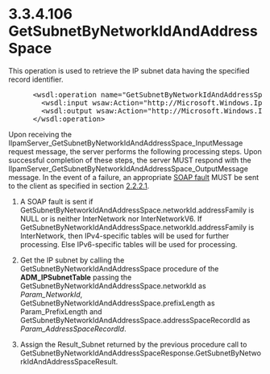 <html dir="LTR" xmlns:mshelp="http://msdn.microsoft.com/mshelp" xmlns:ddue="http://ddue.schemas.microsoft.com/authoring/2003/5" xmlns:xlink="http://www.w3.org/1999/xlink" xmlns:tool="http://www.microsoft.com/tooltip">
 <body>
 <div id="header">
 <h1 class="heading">3.3.4.106 GetSubnetByNetworkIdAndAddressSpace</h1>
 </div>
 <div id="mainSection">
 <div id="mainBody">
 <div id="allHistory" class="saveHistory"></div>
 <div id="sectionSection0" class="section" name="collapseableSection">
 

<p>This operation is used to retrieve the IP subnet data having
the specified record identifier.</p>

<dl>
<dd>
<div><pre> &lt;wsdl:operation name=&quot;GetSubnetByNetworkIdAndAddressSpace&quot;&gt;
   &lt;wsdl:input wsaw:Action=&quot;http://Microsoft.Windows.Ipam/IIpamServer/GetSubnetByNetworkIdAndAddressSpace&quot; message=&quot;ipam:IIpamServer_GetSubnetByNetworkIdAndAddressSpace_InputMessage&quot; /&gt;
   &lt;wsdl:output wsaw:Action=&quot;http://Microsoft.Windows.Ipam/IIpamServer/GetSubnetByNetworkIdAndAddressSpaceResponse&quot; message=&quot;ipam:IIpamServer_GetSubnetByNetworkIdAndAddressSpace_OutputMessage&quot; /&gt;
 &lt;/wsdl:operation&gt; 
</pre></div>
</dd></dl>

<p>Upon receiving the
IIpamServer_GetSubnetByNetworkIdAndAddressSpace_InputMessage request message,
the server performs the following processing steps. Upon successful completion
of these steps, the server MUST respond with the IIpamServer_GetSubnetByNetworkIdAndAddressSpace_OutputMessage
message. In the event of a failure, an appropriate <a href="21b4a631-8f28-420f-822f-c5f879d5046e.md#gt_ec8728a8-1a75-426f-8767-aa1932c7c19f">SOAP fault</a> MUST be sent to
the client as specified in section <a href="a90ad88d-2468-4ac1-bbb9-8f921d15bbc8.md">2.2.2.1</a>.</p>

<ol><li><p><span> </span>A SOAP fault is
sent if GetSubnetByNetworkIdAndAddressSpace.networkId.addressFamily is NULL or
is neither InterNetwork nor InterNetworkV6. If
GetSubnetByNetworkIdAndAddressSpace.networkId.addressFamily is InterNetwork,
then IPv4-specific tables will be used for further processing. Else
IPv6-specific tables will be used for processing.</p>

</li><li><p><span> </span>Get the IP
subnet by calling the GetSubnetByNetworkIdAndAddressSpace procedure of the <b>ADM_IPSubnetTable</b>
passing the GetSubnetByNetworkIdAndAddressSpace.networkId as <i>Param_NetworkId</i>,
GetSubnetByNetworkIdAndAddressSpace.prefixLength as Param_PrefixLength and
GetSubnetByNetworkIdAndAddressSpace.addressSpaceRecordId as <i>Param_AddressSpaceRecordId</i>.</p>

</li><li><p><span> </span>Assign the Result_Subnet
returned by the previous procedure call to
GetSubnetByNetworkIdAndAddressSpaceResponse.GetSubnetByNetworkIdAndAddressSpaceResult.</p>

</li></ol>
 </div>
 </div>
 </div>
 </body>
</html>